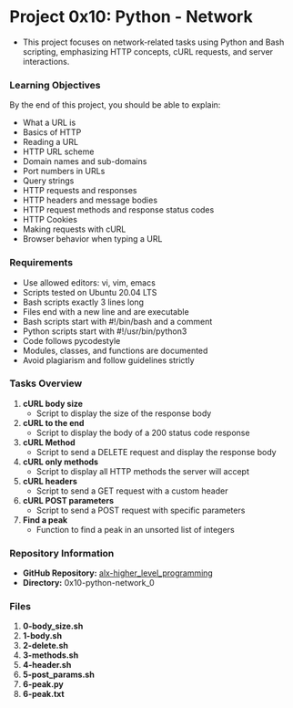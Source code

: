# Project 0x10: Python - Network

- This project focuses on network-related tasks using Python and Bash scripting, emphasizing HTTP concepts, cURL requests, and server interactions.

### Learning Objectives
By the end of this project, you should be able to explain:
- What a URL is
- Basics of HTTP
- Reading a URL
- HTTP URL scheme
- Domain names and sub-domains
- Port numbers in URLs
- Query strings
- HTTP requests and responses
- HTTP headers and message bodies
- HTTP request methods and response status codes
- HTTP Cookies
- Making requests with cURL
- Browser behavior when typing a URL

### Requirements
- Use allowed editors: vi, vim, emacs
- Scripts tested on Ubuntu 20.04 LTS
- Bash scripts exactly 3 lines long
- Files end with a new line and are executable
- Bash scripts start with #!/bin/bash and a comment
- Python scripts start with #!/usr/bin/python3
- Code follows pycodestyle
- Modules, classes, and functions are documented
- Avoid plagiarism and follow guidelines strictly

### Tasks Overview
1. **cURL body size**
   - Script to display the size of the response body
2. **cURL to the end**
   - Script to display the body of a 200 status code response
3. **cURL Method**
   - Script to send a DELETE request and display the response body
4. **cURL only methods**
   - Script to display all HTTP methods the server will accept
5. **cURL headers**
   - Script to send a GET request with a custom header
6. **cURL POST parameters**
   - Script to send a POST request with specific parameters
7. **Find a peak**
   - Function to find a peak in an unsorted list of integers

### Repository Information
- **GitHub Repository:** [alx-higher_level_programming](https://github.com/alx-higher_level_programming)
- **Directory:** 0x10-python-network_0

### Files
1. **0-body_size.sh**
2. **1-body.sh**
3. **2-delete.sh**
4. **3-methods.sh**
5. **4-header.sh**
6. **5-post_params.sh**
7. **6-peak.py**
8. **6-peak.txt**
